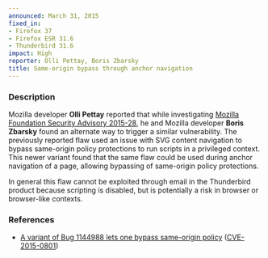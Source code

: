 ```yaml
---
announced: March 31, 2015
fixed_in:
- Firefox 37
- Firefox ESR 31.6
- Thunderbird 31.6
impact: High
reporter: Olli Pettay, Boris Zbarsky
title: Same-origin bypass through anchor navigation
---
```


<h3>Description</h3>

<p>Mozilla developer <strong>Olli Pettay</strong> reported that while
investigating <a
href="https://www.mozilla.org/security/advisories/mfsa2015-28/">Mozilla
Foundation Security Advisory 2015-28</a>, he and Mozilla developer <strong>Boris
Zbarsky</strong> found an alternate way to trigger a similar vulnerability. The
previously reported flaw used an issue with SVG content navigation to bypass
same-origin policy protections to run scripts in a privileged context. This
newer variant found that the same flaw could be used during anchor navigation of
a page, allowing bypassing of same-origin policy protections. 
</p>

<p class="note">In general this flaw cannot be exploited through email in the
Thunderbird product because scripting is disabled, but is potentially a risk in
browser or browser-like contexts.</p>

<h3>References</h3>

<ul>
  <li><a href="https://bugzilla.mozilla.org/show_bug.cgi?id=1146339">
      A variant of Bug 1144988 lets one bypass same-origin policy</a>
(<a href="http://cve.mitre.org/cgi-bin/cvename.cgi?name=CVE-2015-0801"
class="ex-ref">CVE-2015-0801</a>)</li>
</ul>



